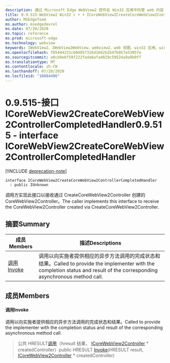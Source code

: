 ```yaml
---
description: 通过 Microsoft Edge WebView2 控件在 Win32 应用中托管 web 内容
title: 0.9.515-WebView2 Win32 c + + ICoreWebView2CreateCoreWebView2ControllerCompletedHandler
author: MSEdgeTeam
ms.author: msedgedevrel
ms.date: 07/20/2020
ms.topic: reference
ms.prod: microsoft-edge
ms.technology: webview
keywords: IWebView2、IWebView2WebView、webview2、web 视图、win32 应用、win32、edge、ICoreWebView2、ICoreWebView2Controller、浏览器控件、边缘 html
ms.openlocfilehash: f85444231cb04857326d1662b2b4fb957e5305fe
ms.sourcegitcommit: e0cb9e6f59f222fade6afa4829c59524a9a9b9ff
ms.translationtype: MT
ms.contentlocale: zh-CN
ms.lasthandoff: 07/20/2020
ms.locfileid: "10884496"
---
```

# <span data-ttu-id="3e3fa-104">0.9.515-接口 ICoreWebView2CreateCoreWebView2ControllerCompletedHandler</span><span class="sxs-lookup"><span data-stu-id="3e3fa-104">0.9.515 - interface ICoreWebView2CreateCoreWebView2ControllerCompletedHandler</span></span> 

[!INCLUDE [deprecation-note](../../includes/deprecation-note.md)]

```
interface ICoreWebView2CreateCoreWebView2ControllerCompletedHandler
  : public IUnknown
```

<span data-ttu-id="3e3fa-105">调用方实现此接口以接收通过 CreateCoreWebView2Controller 创建的 CoreWebView2Controller。</span><span class="sxs-lookup"><span data-stu-id="3e3fa-105">The caller implements this interface to receive the CoreWebView2Controller created via CreateCoreWebView2Controller.</span></span>

## <span data-ttu-id="3e3fa-106">摘要</span><span class="sxs-lookup"><span data-stu-id="3e3fa-106">Summary</span></span>

 <span data-ttu-id="3e3fa-107">成员</span><span class="sxs-lookup"><span data-stu-id="3e3fa-107">Members</span></span>                        | <span data-ttu-id="3e3fa-108">描述</span><span class="sxs-lookup"><span data-stu-id="3e3fa-108">Descriptions</span></span>
--------------------------------|---------------------------------------------
[<span data-ttu-id="3e3fa-109">调用</span><span class="sxs-lookup"><span data-stu-id="3e3fa-109">Invoke</span></span>](#invoke) | <span data-ttu-id="3e3fa-110">调用以向实施者提供相应的异步方法调用的完成状态和结果。</span><span class="sxs-lookup"><span data-stu-id="3e3fa-110">Called to provide the implementer with the completion status and result of the corresponding asynchronous method call.</span></span>

## <span data-ttu-id="3e3fa-111">成员</span><span class="sxs-lookup"><span data-stu-id="3e3fa-111">Members</span></span>

#### <span data-ttu-id="3e3fa-112">调用</span><span class="sxs-lookup"><span data-stu-id="3e3fa-112">Invoke</span></span> 

<span data-ttu-id="3e3fa-113">调用以向实施者提供相应的异步方法调用的完成状态和结果。</span><span class="sxs-lookup"><span data-stu-id="3e3fa-113">Called to provide the implementer with the completion status and result of the corresponding asynchronous method call.</span></span>

> <span data-ttu-id="3e3fa-114">公共 HRESULT[调用](#invoke)（hresult 结果， [ICoreWebView2Controller](icorewebview2controller.md) \* createdController）</span><span class="sxs-lookup"><span data-stu-id="3e3fa-114">public HRESULT [Invoke](#invoke)(HRESULT result, [ICoreWebView2Controller](icorewebview2controller.md) \* createdController)</span></span>

